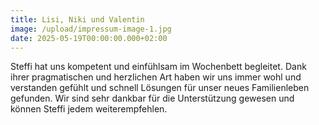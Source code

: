 ```yaml
---
title: Lisi, Niki und Valentin
image: /upload/impressum-image-1.jpg
date: 2025-05-19T00:00:00.000+02:00
---
```

Steffi hat uns kompetent und einfühlsam im Wochenbett begleitet. Dank ihrer pragmatischen und herzlichen Art haben wir uns immer wohl und verstanden gefühlt und schnell Lösungen für unser neues Familienleben gefunden. Wir sind sehr dankbar für die Unterstützung gewesen und können Steffi jedem weiterempfehlen.
